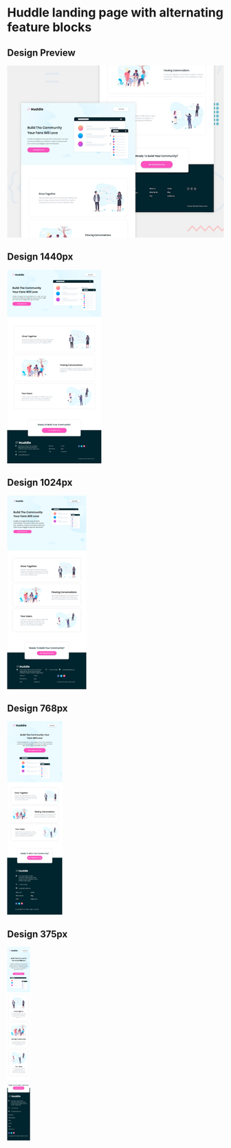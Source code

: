 # Huddle landing page with alternating feature blocks

## Design Preview

<img src='./design/desktop-preview.jpg'  height='400'>

## Design 1440px

<img src='./design/huddle-landing-1440.png' height='450'>

## Design 1024px

<img src='./design/huddle-landing-1024.png' height='450'>

## Design 768px

<img src='./design/huddle-landing-768.png' height='450'>

## Design 375px
<img src='./design/huddle-landing-375.png' height='450'>
